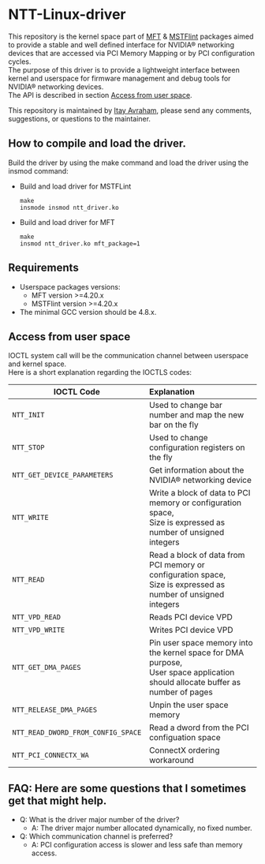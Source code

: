 # NTT-Linux-driver
This repository is the kernel space part of [MFT](https://network.nvidia.com/products/adapter-software/firmware-tools/) & [MSTFlint](https://github.com/Mellanox/mstflint) packages aimed to provide a stable and well defined interface for NVIDIA® networking devices that are accessed via PCI Memory Mapping or by PCI configuration cycles.<br/>
The purpose of this driver is to provide a lightweight interface between kernel and userspace for firmware management and debug tools for NVIDIA® networking devices.<br/>
The API is described in section [Access from user space](#access-from-user-space).

This repository is maintained by [Itay Avraham](mailto:itayavr@nvidia.com?subject=[GitHub]%20NTT%20Linux%20driver), please send any comments, suggestions, or questions to the maintainer.

## How to compile and load the driver.
Build the driver by using the make command and load the driver using the insmod command:<br/>
- Build and load driver for MSTFLint

  ```
  make
  insmode insmod ntt_driver.ko
  ```

- Build and load driver for MFT

  ```
  make
  insmod ntt_driver.ko mft_package=1
  ```
 
## Requirements

- Userspace packages versions:
  - MFT version >=4.20.x
  - MSTFlint version >=4.20.x
- The minimal GCC version should be 4.8.x.

## Access from user space<br/>
IOCTL system call will be the communication channel between userspace and kernel space.<br/>
Here is a short explanation regarding the IOCTLS codes:<br/>


| IOCTL Code                         | Explanation                                            |
| ---------------------------------- | :-----------------------------------------------------|
| `NTT_INIT`                         | Used to change bar number and map the new bar on the fly |
| `NTT_STOP`                         | Used to change configuration registers on the fly        |
| `NTT_GET_DEVICE_PARAMETERS`        | Get information about the NVIDIA® networking device      |
| `NTT_WRITE`                        | Write a block of data to PCI memory or configuration space,<br/> Size is expressed as number of unsigned integers  |
| `NTT_READ`                         | Read a block of data from PCI memory or configuration space,<br/> Size is expressed as number of unsigned integers |
| `NTT_VPD_READ`                     | Reads PCI device VPD                                     |
| `NTT_VPD_WRITE`                    | Writes PCI device VPD                                    |
| `NTT_GET_DMA_PAGES`                | Pin user space memory into the kernel space for DMA purpose,<br/> User space application should allocate buffer as number of pages |
| `NTT_RELEASE_DMA_PAGES`            | Unpin the user space memory                              |
| `NTT_READ_DWORD_FROM_CONFIG_SPACE` | Read a dword from the PCI configuation space             |
| `NTT_PCI_CONNECTX_WA`              | ConnectX ordering workaround                             |


## FAQ: Here are some questions that I sometimes get that might help.
- Q: What is the driver major number of the driver?<br/>
  - A: The driver major number allocated dynamically, no fixed number.<br/>
- Q: Which communication channel is preferred?<br>
  - A: PCI configuration access is slower and less safe than memory access.<br/>
